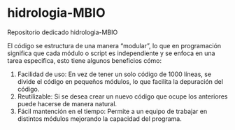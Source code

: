 # hidrologia-MBIO
Repositorio dedicado hidrologia-MBIO

El código se estructura de una manera “modular”, lo que en programación significa que cada módulo o script es independiente y se enfoca en una tarea especifica, esto tiene algunos beneficios cómo:
1.	Facilidad de uso: En vez de tener un solo código de 1000 líneas, se divide el código en pequeños módulos, lo que facilita la depuración del código.
2.	Reutilizable: Si se desea crear un nuevo código que ocupe los anteriores puede hacerse de manera natural.
3.	Fácil mantención en el tiempo: Permite a un equipo de trabajar en distintos módulos mejorando la capacidad del programa. 
